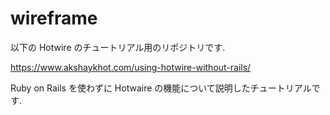 # wireframe

以下の Hotwire のチュートリアル用のリポジトリです.

https://www.akshaykhot.com/using-hotwire-without-rails/

Ruby on Rails を使わずに Hotwaire の機能について説明したチュートリアルです.
